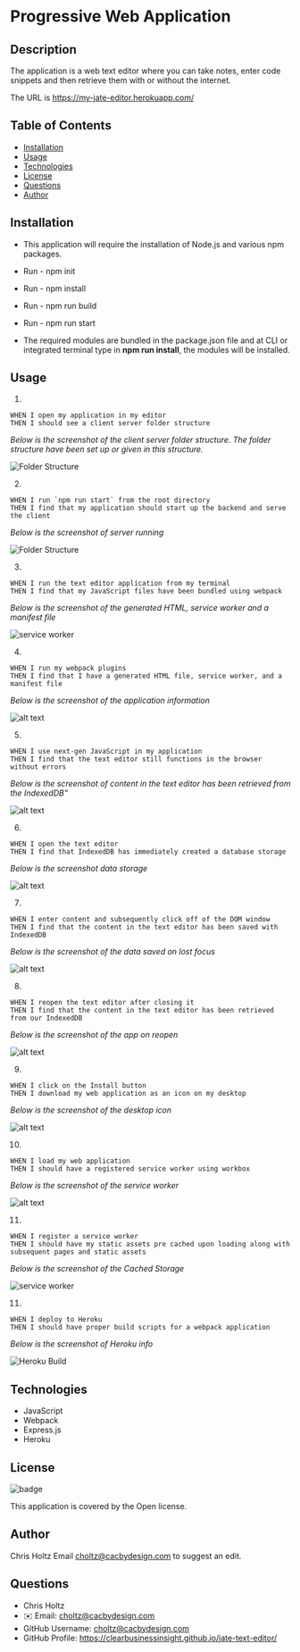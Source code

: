 # Progressive Web Application

## Description
The application is a web text editor where you can take notes, enter code snippets and then retrieve them with or without the internet.

The URL is https://my-jate-editor.herokuapp.com/

## Table of Contents

* [Installation](#installation)
* [Usage](#usage)
* [Technologies](#technologies)
* [License](#license)
* [Questions](#questions)
* [Author](#author)

## Installation

* This application will require the installation of Node.js and various npm packages.

*   Run - npm init
*   Run - npm install
*   Run - npm run build
*   Run - npm run start
* The required modules are bundled in the package.json file and at CLI or integrated terminal type in **npm run install**, the modules will be installed.       

## Usage

1.
``````    
WHEN I open my application in my editor
THEN I should see a client server folder structure
``````
*Below is the screenshot of the client server folder structure.  The folder structure have been set up or given in this structure.*

![Folder Structure](./assets/folder%20structure.png)

2.
``````
WHEN I run `npm run start` from the root directory
THEN I find that my application should start up the backend and serve the client
``````
*Below is the screenshot of server running*

![Folder Structure](./assets/server.png)

3.
``````
WHEN I run the text editor application from my terminal
THEN I find that my JavaScript files have been bundled using webpack
``````
*Below is the screenshot of the generated HTML, service worker and a manifest file*

![service worker](./assets/webpack%20bundle.png)

4.
``````
WHEN I run my webpack plugins
THEN I find that I have a generated HTML file, service worker, and a manifest file
``````
*Below is the screenshot of the application information*

![alt text](./assets/manifest.png)

5.
``````
WHEN I use next-gen JavaScript in my application
THEN I find that the text editor still functions in the browser without errors
``````
*Below is the  screenshot of content in the text editor has been retrieved from the IndexedDB"*

![alt text](./assets/Javascript%20works.png)

6.
``````
WHEN I open the text editor
THEN I find that IndexedDB has immediately created a database storage
``````
*Below is the screenshot data storage*

![alt text](./assets/database%20storage.png)

7.
``````
WHEN I enter content and subsequently click off of the DOM window
THEN I find that the content in the text editor has been saved with IndexedDB
``````
*Below is the screenshot of the data saved on lost focus*

![alt text](./assets/data%20saved%20on%20lost%20focus.png)

8.
``````
WHEN I reopen the text editor after closing it
THEN I find that the content in the text editor has been retrieved from our IndexedDB
``````
*Below is the screenshot of the app on reopen*

![alt text](/assets/reopen%20app.png)

9.
``````
WHEN I click on the Install button
THEN I download my web application as an icon on my desktop
``````
*Below is the screenshot of the desktop icon*

![alt text](./assets/desktop%20icon.png)

10.
 ``````
WHEN I load my web application
THEN I should have a registered service worker using workbox
``````
*Below is the screenshot of the service worker*

![alt text](./assets/registered%20service%20worker.png)

11.
``````
WHEN I register a service worker
THEN I should have my static assets pre cached upon loading along with subsequent pages and static assets
``````
*Below is the screenshot of the Cached Storage*

![service worker](./assets/registered%20service%20worker.png)

11.
``````
WHEN I deploy to Heroku
THEN I should have proper build scripts for a webpack application 
``````
*Below is the screenshot of Heroku info*

![Heroku Build](./assets/Heroku%20Build%20info.png)

## Technologies
* JavaScript
* Webpack
* Express.js
* Heroku

## License
![badge](https://img.shields.io/badge/license-Open-brightgreen)

This application is covered by the Open license. 

## Author
Chris Holtz
Email choltz@cacbydesign.com to suggest an edit.

## Questions

* Chris Holtz
* ✉️ Email: choltz@cacbydesign.com
* GitHub Username: choltz@cacbydesign.com
* GitHub Profile: https://clearbusinessinsight.github.io/jate-text-editor/




 
